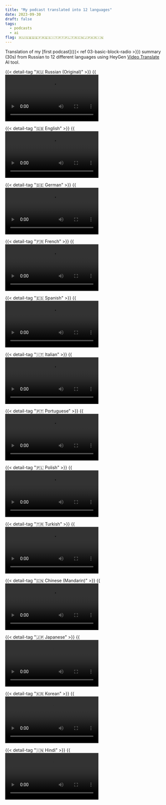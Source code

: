 ```yaml
---
title: "My podcast translated into 12 languages"
date: 2023-09-30
draft: false
tags:
  - podcasts
  - ai
flag: 🇷🇺🇬🇧🇩🇪🇫🇷🇪🇸🇮🇹🇵🇹🇵🇱🇹🇷🇨🇳🇯🇵🇰🇷🇮🇳
---
```


Translation of my [first podcast]({{< ref 03-basic-block-radio >}}) summary (30s) from Russian to 12 different languages using HeyGen [Video Translate](https://www.heygen.com/video-translation) AI tool. 

<!--more-->

{{< detail-tag "🇷🇺 Russian (Original)" >}}
  {{<video src="videos/bb-132-intro-russian">}}
{{< /detail-tag >}}

{{< detail-tag "🇬🇧 English" >}}
  {{<video src="videos/bb-132-intro-english">}}
{{< /detail-tag >}}

{{< detail-tag "🇩🇪 German" >}}
  {{<video src="videos/bb-132-intro-german">}}
{{< /detail-tag >}}

{{< detail-tag "🇫🇷 French" >}}
  {{<video src="videos/bb-132-intro-french">}}
{{< /detail-tag >}}

{{< detail-tag "🇪🇸 Spanish" >}}
  {{<video src="videos/bb-132-intro-spanish">}}
{{< /detail-tag >}}

{{< detail-tag "🇮🇹 Italian" >}}
  {{<video src="videos/bb-132-intro-italian">}}
{{< /detail-tag >}}

{{< detail-tag "🇵🇹 Portuguese" >}}
  {{<video src="videos/bb-132-intro-portuguese">}}
{{< /detail-tag >}}

{{< detail-tag "🇵🇱 Polish" >}}
  {{<video src="videos/bb-132-intro-polish">}}
{{< /detail-tag >}}

{{< detail-tag "🇹🇷 Turkish" >}}
  {{<video src="videos/bb-132-intro-turkish">}}
{{< /detail-tag >}}

{{< detail-tag "🇨🇳 Chinese (Mandarin)" >}}
  {{<video src="videos/bb-132-intro-mandarin">}}
{{< /detail-tag >}}

{{< detail-tag "🇯🇵 Japanese" >}}
  {{<video src="videos/bb-132-intro-japanese">}}
{{< /detail-tag >}}

{{< detail-tag "🇰🇷 Korean" >}}
  {{<video src="videos/bb-132-intro-korean">}}
{{< /detail-tag >}}

{{< detail-tag "🇮🇳 Hindi" >}}
  {{<video src="videos/bb-132-intro-hindi">}}
{{< /detail-tag >}}